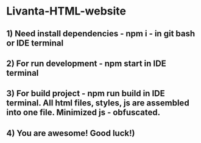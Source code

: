 # Livanta-HTML-website
## 1) Need install dependencies - npm i - in git bash or IDE terminal
## 2) For run development - npm start in IDE terminal
## 3) For build project - npm run build in IDE terminal. All html files, styles, js are assembled into one file. Minimized js - obfuscated.
## 4) You are awesome! Good luck!)
